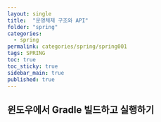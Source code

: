 ```yaml
---
layout: single
title:  "운영체제 구조와 API"
folder: "spring"
categories:
  - spring
permalink: categories/spring/spring001
tags: SPRING
toc: true
toc_sticky: true
sidebar_main: true
published: true
---
```


## 윈도우에서 Gradle 빌드하고 실행하기